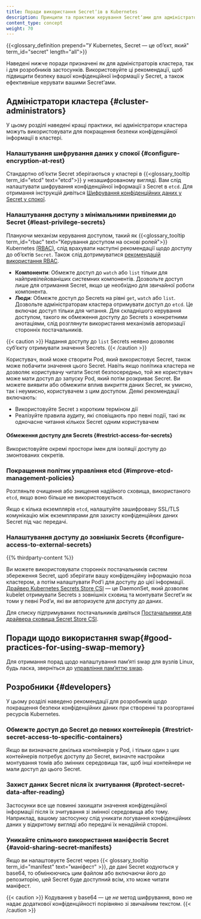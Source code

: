 ```yaml
---
title: Поради використання Secretʼів в Kubernetes
description: Принципи та практики керування Secretʼами для адміністраторів кластера та розробників застосунків.
content_type: concept
weight: 70
---
```


<!-- overview -->

{{<glossary_definition prepend="У Kubernetes, Secret — це обʼєкт, який" term_id="secret" length="all">}}

Наведені нижче поради призначені як для адміністраторів кластера, так і для розробників застосунків. Використовуйте ці рекомендації, щоб підвищити безпеку вашої конфіденційної інформації у Secret, а також ефективніше керувати вашими Secretʼами.

<!-- body -->

## Адміністратори кластера {#cluster-administrators}

У цьому розділі наведені кращі практики, які адміністратори кластера можуть використовувати для покращення безпеки конфіденційної інформації в кластері.

### Налаштування шифрування даних у спокої {#сonfigure-encryption-at-rest}

Стандартно обʼєкти Secret зберігаються у кластері в {{<glossary_tooltip term_id="etcd" text="etcd">}} у незашифрованому вигляді. Вам слід налаштувати шифрування конфіденційної інформації з Secret в `etcd`. Для отримання інструкцій дивіться [Шифрування конфіденційних даних у Secret у спокої](/docs/tasks/administer-cluster/encrypt-data/).

### Налаштування доступу з мінімальними привілеями до Secret {#least-privilege-secrets}

Плануючи механізм керування доступом, такий як {{<glossary_tooltip term_id="rbac" text="Керування доступом на основі ролей">}} Kubernetes [(RBAC)](/docs/reference/access-authn-authz/rbac/), слід врахувати наступні рекомендації щодо доступу до обʼєктів `Secret`. Також слід дотримуватися [рекомендацій використання RBAC](/docs/concepts/security/rbac-good-practices).

- **Компоненти**: Обмежте доступ до `watch` або `list` тільки для найпривілейованіших системних компонентів. Дозвольте доступ лише для отримання Secret, якщо це необхідно для звичайної роботи компонента.
- **Люди**: Обмежте доступ до Secrets на рівні `get`, `watch` або `list`. Дозвольте адміністраторам кластера отримувати доступ до `etcd`. Це включає доступ тільки для читання. Для складнішого керування доступом, такого як обмеження доступу до Secrets з конкретними анотаціями, слід розглянути використання механізмів авторизації сторонніх постачальників.

{{< caution >}}
Надання доступу до `list` Secrets неявно дозволяє субʼєкту отримувати значення Secrets.
{{< /caution >}}

Користувач, який може створити Pod, який використовує Secret, також може побачити значення цього Secret. Навіть якщо політика кластера не дозволяє користувачу читати Secret безпосередньо, той же користувач може мати доступ до запуску Pod, який потім розкриває Secret. Ви можете виявити або обмежити вплив викриття даних Secret, як умисно, так і неумисно, користувачем з цим доступом. Деякі рекомендації включають:

- Використовуйте Secret з коротким терміном дії
- Реалізуйте правила аудиту, які сповіщають про певні події, такі як одночасне читання кількох Secret одним користувачем

#### Обмеження доступу для Secrets {#restrict-access-for-secrets}

Використовуйте окремі простори імен для ізоляції доступу до змонтованих секретів.

### Покращення політик управління etcd {#improve-etcd-management-policies}

Розгляньте очищення або знищення надійного сховища, використаного `etcd`, якщо воно більше не використовується.

Якщо є кілька екземплярів `etcd`, налаштуйте зашифровану SSL/TLS комунікацію між екземплярами для захисту конфіденційних даних Secret під час передачі.

### Налаштування доступу до зовнішніх Secrets {#configure-access-to-external-secrets}

{{% thirdparty-content %}}

Ви можете використовувати сторонніх постачальників систем збереження Secret, щоб зберігати вашу конфіденційну інформацію поза кластером, а потім налаштувати Podʼі для доступу до цієї інформації. [Драйвер Kubernetes Secrets Store CSI](https://secrets-store-csi-driver.sigs.k8s.io/) — це DaemonSet, який дозволяє kubelet отримувати Secrets з зовнішніх сховищ та монтувати Secretʼи як томи у певні Podʼи, які ви авторизуєте для доступу до даних.

Для списку підтримуваних постачальників дивіться [Постачальники для драйвера сховища Secret Store CSI](https://secrets-store-csi-driver.sigs.k8s.io/concepts.html#provider-for-the-secrets-store-csi-driver).

## Поради щодо використання swap{#good-practices-for-using-swap-memory}

Для отримання порад щодо налаштування памʼяті swap для вузлів Linux, будь ласка, зверніться до [управління памʼяттю swap](/docs/concepts/cluster-administration/swap-memory-management/#good-practice-for-using-swap-in-a-kubernetes-cluster).

## Розробники {#developers}

У цьому розділі наведено рекомендації для розробників щодо покращення безпеки конфіденційних даних при створенні та розгортанні ресурсів Kubernetes.

### Обмежте доступ до Secret до певних контейнерів {#restrict-secret-access-to-specific-containers}

Якщо ви визначаєте декілька контейнерів у Pod, і тільки один з цих контейнерів потребує доступу до Secret, визначте настройки монтування томів або змінних середовища так, щоб інші контейнери не мали доступ до цього Secret.

### Захист даних Secret після їх зчитування {#protect-secret-data-after-reading}

Застосунки все ще повинні захищати значення конфіденційної інформації після їх зчитування зі змінної середовища або тому. Наприклад, вашому застосунку слід уникати логування конфіденційних даних у відкритому вигляді або передачі їх ненадійній стороні.

### Уникайте спільного використання маніфестів Secret {#avoid-sharing-secret-manifests}

Якщо ви налаштовуєте Secret через {{< glossary_tooltip term_id="manifest" text="маніфест" >}}, де дані Secret кодуються у base64, то обмінюючись цим файлом або включаючи його до репозиторію, цей Secret буде доступний всім, хто може читати маніфест.

{{< caution >}}
Кодування у base64 — це _не_ метод шифрування, воно не надає додаткової конфіденційності порівняно зі звичайним текстом.
{{< /caution >}}
